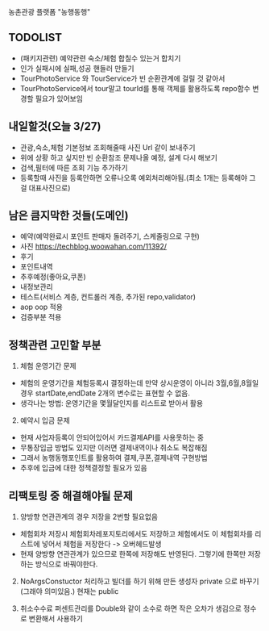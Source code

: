 농촌관광 플랫폼 "농행동행"

## TODOLIST
- (패키지관련) 예약관련 숙소/체험 합칠수 있는거 합치기
- 인가 실패시에 실패,성공 핸들러 만들기
- TourPhotoService 와 TourService가 빈 순환관계에 걸릴 것 같아서
- TourPhotoService에서 tour말고 tourId를 통해 객체를 활용하도록 repo함수 변경할 필요가 있어보임
### 
## 내일할것(오늘 3/27)
- 관광,숙소,체험 기본정보 조회해줄때 사진 Url 같이 보내주기
- 위에 상황 하고 싶지만 빈 순환참조 문제나올 예정, 설계 다시 해보기
- 검색,필터에 따른 조회 기능 추가하기
- 등록할때 사진을 등록안하면 오류나오록 예외처리해야됨.(최소 1개는 등록해야 그걸 대표사진으로)

## 남은 큼지막한 것들(도메인)
- 예약(예약완료시 포인트 판매자 돌려주기, 스케줄링으로 구현)
- 사진 https://techblog.woowahan.com/11392/
- 후기
- 포인트내역
- 추후예정(좋아요,쿠폰)
- 내정보관리
- 테스트(서비스 계층, 컨트롤러 계층, 추가된 repo,validator)
- aop oop 적용
- 검증부분 적용

## 정책관련 고민할 부분
1. 체험 운영기간 문제
- 체험의 운영기간을 체험등록시 결정하는데 만약 상시운영이 아니라 3월,6월,8월일 경우 startDate,endDate 2개의 변수로는 표현할 수 없음.
- 생각나는 방법: 운영기간을 몇월달인지를 리스트로 받아서 활용

2. 예약시 입금 문제
- 현재 사업자등록이 안되어있어서 카드결제API를 사용못하는 중
- 무통장입금 방법도 있지만 이러면 결제내역이나 취소도 복잡해짐
- 그래서 농행동행포인트를 활용하여 결제,쿠폰,결제내역 구현방법
- 추후에 입금에 대한 정책결정할 필요가 있음

## 리팩토링 중 해결해야될 문제
1. 양방향 연관관계의 경우 저장을 2번할 필요없음
- 체험회차 저장시 체험회차레포지토리에서도 저장하고 체험에서도 이 체험회차를 리스트에 넣어서 체험을 저장한다 -> 오버헤드발생
- 현재 양방향 연관관계가 있으므로 한쪽에 저장해도 반영된다. 그렇기에 한쪽만 저장하는 방식으로 바꿔야한다.

2. NoArgsConstuctor 처리하고 빌더를 하기 위해 만든 생성자 private 으로 바꾸기(그래야 의미있음.) 현재는 public

3. 취소수수료 퍼센트관리를 Double와 같이 소수로 하면 작은 오차가 생김으로 정수로 변환해서 사용하기